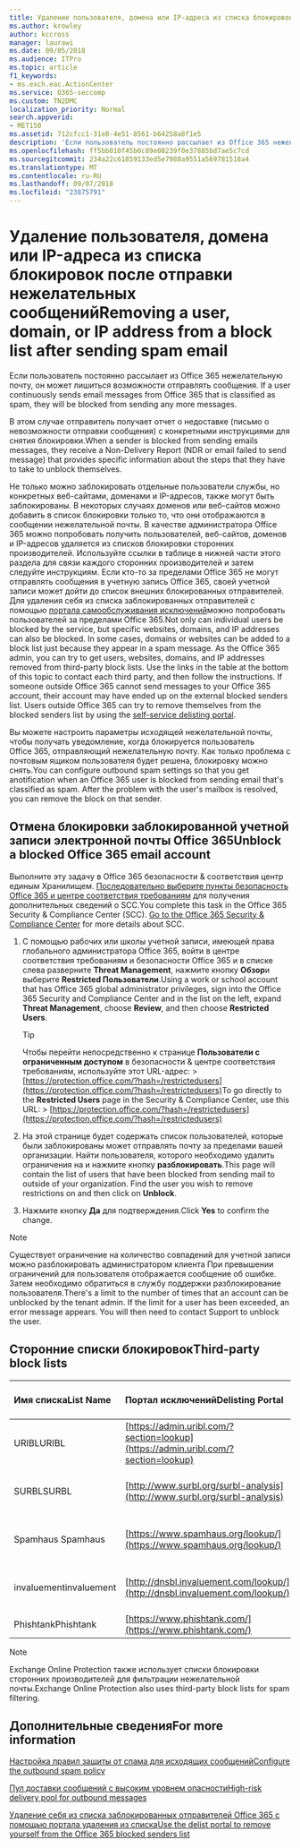 ```yaml
---
title: Удаление пользователя, домена или IP-адреса из списка блокировок после отправки нежелательных сообщений
ms.author: krowley
author: kccross
manager: laurawi
ms.date: 09/05/2018
ms.audience: ITPro
ms.topic: article
f1_keywords:
- ms.exch.eac.ActionCenter
ms.service: O365-seccomp
ms.custom: TN2DMC
localization_priority: Normal
search.appverid:
- MET150
ms.assetid: 712cfcc1-31e8-4e51-8561-b64258a8f1e5
description: 'Если пользователь постоянно рассылает из Office 365 нежелательную почту, он может лишиться возможности отправлять сообщения. '
ms.openlocfilehash: ff5bb010f45b0c89e08239f0e37885bd7ae5c7cd
ms.sourcegitcommit: 234a22c61859133ed5e7988a9551a569781518a4
ms.translationtype: MT
ms.contentlocale: ru-RU
ms.lasthandoff: 09/07/2018
ms.locfileid: "23875791"
---
```

# <a name="removing-a-user-domain-or-ip-address-from-a-block-list-after-sending-spam-email"></a><span data-ttu-id="f0713-103">Удаление пользователя, домена или IP-адреса из списка блокировок после отправки нежелательных сообщений</span><span class="sxs-lookup"><span data-stu-id="f0713-103">Removing a user, domain, or IP address from a block list after sending spam email</span></span>

<span data-ttu-id="f0713-104">Если пользователь постоянно рассылает из Office 365 нежелательную почту, он может лишиться возможности отправлять сообщения. </span><span class="sxs-lookup"><span data-stu-id="f0713-104">If a user continuously sends email messages from Office 365 that is classified as spam, they will be blocked from sending any more messages.</span></span> 
  
<span data-ttu-id="f0713-105">
В этом случае отправитель получает отчет о недоставке (письмо о невозможности отправки сообщения) с конкретными инструкциями для снятия блокировки.</span><span class="sxs-lookup"><span data-stu-id="f0713-105">When a sender is blocked from sending emails messages, they receive a Non-Delivery Report (NDR or email failed to send message) that provides specific information about the steps that they have to take to unblock themselves.</span></span>
  
<span data-ttu-id="f0713-p101">Не только можно заблокировать отдельные пользователи службы, но конкретных веб-сайтами, доменами и IP-адресов, также могут быть заблокированы. В некоторых случаях доменов или веб-сайтов можно добавить в список блокировки только то, что они отображаются в сообщении нежелательной почты. В качестве администратора Office 365 можно попробовать получить пользователей, веб-сайтов, доменов и IP-адресов удаляется из списков блокировки сторонних производителей. Используйте ссылки в таблице в нижней части этого раздела для связи каждого сторонних производителей и затем следуйте инструкциям. Если кто-то за пределами Office 365 не могут отправлять сообщения в учетную запись Office 365, своей учетной записи может дойти до список внешних блокированных отправителей. Для удаления себя из списка заблокированных отправителей с помощью [портала самообслуживания исключений](https://technet.microsoft.com/library/mt661881%28v=exchg.150%29.aspx)можно попробовать пользователей за пределами Office 365.</span><span class="sxs-lookup"><span data-stu-id="f0713-p101">Not only can individual users be blocked by the service, but specific websites, domains, and IP addresses can also be blocked. In some cases, domains or websites can be added to a block list just because they appear in a spam message. As the Office 365 admin, you can try to get users, websites, domains, and IP addresses removed from third-party block lists. Use the links in the table at the bottom of this topic to contact each third party, and then follow the instructions. If someone outside Office 365 cannot send messages to your Office 365 account, their account may have ended up on the external blocked senders list. Users outside Office 365 can try to remove themselves from the blocked senders list by using the [self-service delisting portal](https://technet.microsoft.com/library/mt661881%28v=exchg.150%29.aspx).</span></span>
  
<span data-ttu-id="f0713-p102">Вы можете настроить параметры исходящей нежелательной почты, чтобы получать уведомление, когда блокируется пользователь Office 365, отправляющий нежелательную почту. Как только проблема с почтовым ящиком пользователя будет решена, блокировку можно снять.</span><span class="sxs-lookup"><span data-stu-id="f0713-p102">You can configure outbound spam settings so that you get anotification when an Office 365 user is blocked from sending email that's classified as spam. After the problem with the user's mailbox is resolved, you can remove the block on that sender.</span></span>
  
## <a name="unblock-a-blocked-office-365-email-account"></a><span data-ttu-id="f0713-114">Отмена блокировки заблокированной учетной записи электронной почты Office 365</span><span class="sxs-lookup"><span data-stu-id="f0713-114">Unblock a blocked Office 365 email account</span></span>

<span data-ttu-id="f0713-p103">Выполните эту задачу в Office 365 безопасности & соответствия центр единым Хранилищем. [Последовательно выберите пункты безопасность Office 365 и центре соответствия требованиям](go-to-the-securitycompliance-center.md) для получения дополнительных сведений о SCC.</span><span class="sxs-lookup"><span data-stu-id="f0713-p103">You complete this task in the Office 365 Security & Compliance Center (SCC). [Go to the Office 365 Security & Compliance Center](go-to-the-securitycompliance-center.md) for more details about SCC.</span></span>

1. <span data-ttu-id="f0713-117">С помощью рабочих или школы учетной записи, имеющей права глобального администратора Office 365, войти в центре соответствия требованиям и безопасности Office 365 и в списке слева разверните **Threat Management**, нажмите кнопку **Обзор**и выберите **Restricted Пользователи**.</span><span class="sxs-lookup"><span data-stu-id="f0713-117">Using a work or school account that has Office 365 global administrator privileges, sign into the Office 365 Security and Compliance Center and in the list on the left, expand **Threat Management**, choose **Review**, and then choose **Restricted Users**.</span></span>
    
    > [!TIP]
    > <span data-ttu-id="f0713-118">Чтобы перейти непосредственно к странице **Пользователи с ограниченным доступом** в безопасности &amp; центре соответствия требованиям, используйте этот URL-адрес: >[https://protection.office.com/?hash=/restrictedusers](https://protection.office.com/?hash=/restrictedusers)</span><span class="sxs-lookup"><span data-stu-id="f0713-118">To go directly to the **Restricted Users** page in the Security &amp; Compliance Center, use this URL: > [https://protection.office.com/?hash=/restrictedusers](https://protection.office.com/?hash=/restrictedusers)</span></span>

2. <span data-ttu-id="f0713-p104">На этой странице будет содержать список пользователей, которые были заблокированы может отправлять почту за пределами вашей организации.  Найти пользователя, которого необходимо удалить ограничения на и нажмите кнопку **разблокировать**.</span><span class="sxs-lookup"><span data-stu-id="f0713-p104">This page will contain the list of users that have been blocked from sending mail to outside of your organization.  Find the user you wish to remove restrictions on and then click on **Unblock**.</span></span>

3. <span data-ttu-id="f0713-121">Нажмите кнопку **Да** для подтверждения.</span><span class="sxs-lookup"><span data-stu-id="f0713-121">Click **Yes** to confirm the change.</span></span> 
    
> [!NOTE]
> <span data-ttu-id="f0713-p105">Существует ограничение на количество совпадений для учетной записи можно разблокировать администратором клиента При превышении ограничений для пользователя отображается сообщение об ошибке. Затем необходимо обратиться в службу поддержки разблокирование пользователя.</span><span class="sxs-lookup"><span data-stu-id="f0713-p105">There's a limit to the number of times that an account can be unblocked by the tenant admin. If the limit for a user has been exceeded, an error message appears. You will then need to contact Support to unblock the user.</span></span> 
  
## <a name="third-party-block-lists"></a><span data-ttu-id="f0713-124">Сторонние списки блокировок</span><span class="sxs-lookup"><span data-stu-id="f0713-124">Third-party block lists</span></span>

|<span data-ttu-id="f0713-125">**Имя списка**</span><span class="sxs-lookup"><span data-stu-id="f0713-125">**List Name**</span></span>|<span data-ttu-id="f0713-126">**Портал исключений**</span><span class="sxs-lookup"><span data-stu-id="f0713-126">**Delisting Portal**</span></span>|<span data-ttu-id="f0713-127">**Дополнительные сведения**</span><span class="sxs-lookup"><span data-stu-id="f0713-127">**For more information**</span></span>|
|:-----|:-----|:-----|
|<span data-ttu-id="f0713-128">URIBL</span><span class="sxs-lookup"><span data-stu-id="f0713-128">URIBL</span></span>  <br/> |[https://admin.uribl.com/?section=lookup](https://admin.uribl.com/?section=lookup) <br/> |[<span data-ttu-id="f0713-129">URIBL веб-сайта</span><span class="sxs-lookup"><span data-stu-id="f0713-129">URIBL website </span></span>](https://uribl.com/) <br/> |
|<span data-ttu-id="f0713-130">SURBL</span><span class="sxs-lookup"><span data-stu-id="f0713-130">SURBL</span></span>  <br/> |[http://www.surbl.org/surbl-analysis](http://www.surbl.org/surbl-analysis) <br/> |[<span data-ttu-id="f0713-131">Краткие сведения о репутации SURBL URI данных</span><span class="sxs-lookup"><span data-stu-id="f0713-131">Introducing SURBL URI reputation data</span></span>](http://www.surbl.org/) <br/> |
|<span data-ttu-id="f0713-132">Spamhaus </span><span class="sxs-lookup"><span data-stu-id="f0713-132">Spamhaus</span></span>  <br/> |[https://www.spamhaus.org/lookup/](https://www.spamhaus.org/lookup/) <br/> |[<span data-ttu-id="f0713-133">Общие сведения о фильтрации фильтрации</span><span class="sxs-lookup"><span data-stu-id="f0713-133">Understanding DNSBL Filtering</span></span>](https://www.spamhaus.org/whitepapers/dnsbl_function/) <br/> |
|<span data-ttu-id="f0713-134">invaluement</span><span class="sxs-lookup"><span data-stu-id="f0713-134">invaluement</span></span>  <br/> |[http://dnsbl.invaluement.com/lookup/](http://dnsbl.invaluement.com/lookup/) <br/> |[<span data-ttu-id="f0713-135">Список список защиты от нежелательной почты</span><span class="sxs-lookup"><span data-stu-id="f0713-135">invaluement anti-spam list</span></span>](http://dnsbl.invaluement.com/) <br/> |
|<span data-ttu-id="f0713-136">Phishtank</span><span class="sxs-lookup"><span data-stu-id="f0713-136">Phishtank</span></span>  <br/> |[https://www.phishtank.com/](https://www.phishtank.com/) <br/> |[<span data-ttu-id="f0713-137">Вопросы и ответы по PhishTank</span><span class="sxs-lookup"><span data-stu-id="f0713-137">PhishTank FAQ</span></span>](https://www.phishtank.com/faq.php) <br/> |
   
> [!NOTE]
> <span data-ttu-id="f0713-138">Exchange Online Protection также использует списки блокировки сторонних производителей для фильтрации нежелательной почты.</span><span class="sxs-lookup"><span data-stu-id="f0713-138">Exchange Online Protection also uses third-party block lists for spam filtering.</span></span> 
   
## <a name="for-more-information"></a><span data-ttu-id="f0713-139">Дополнительные сведения</span><span class="sxs-lookup"><span data-stu-id="f0713-139">For more information</span></span>

[<span data-ttu-id="f0713-140">Настройка правил защиты от спама для исходящих сообщений</span><span class="sxs-lookup"><span data-stu-id="f0713-140">Configure the outbound spam policy</span></span>](configure-the-outbound-spam-policy.md)
  
[<span data-ttu-id="f0713-141">Пул доставки сообщений с высоким уровнем опасности</span><span class="sxs-lookup"><span data-stu-id="f0713-141">High-risk delivery pool for outbound messages</span></span>](high-risk-delivery-pool-for-outbound-messages.md)

[<span data-ttu-id="f0713-142">Удаление себя из списка заблокированных отправителей Office 365 с помощью портала удаления из списка</span><span class="sxs-lookup"><span data-stu-id="f0713-142">Use the delist portal to remove yourself from the Office 365 blocked senders list</span></span>](use-the-delist-portal-to-remove-yourself-from-the-office-365-blocked-senders-lis.md)
  

  

